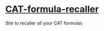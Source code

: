 # [CAT-formula-recaller](https://kamaleshwaranp.github.io/CAT-formula-recaller/)

Site to recaller all your CAT formulas
